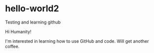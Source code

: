 # hello-world2
Testing and learning github

Hi Humanity!

I'm interested in learning how to use GitHub and code. 
Will get another coffee.
